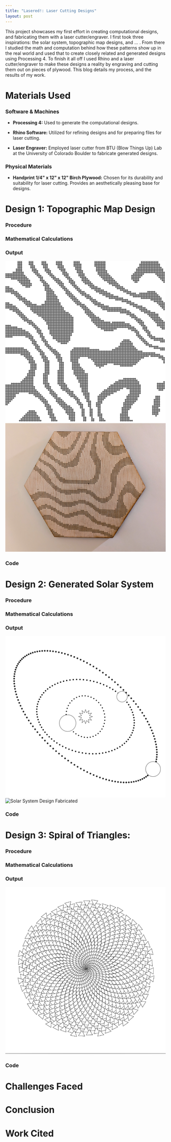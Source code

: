 ```yaml
---
title: "Lasered!: Laser Cutting Designs"
layout: post
---
```

This project showcases my first effort in creating computational designs, and fabricating them with a laser cutter/engraver. I first took three inspirations: the solar system, topographic map designs, and ... . From there I studied the math and computation behind how these patterns show up in the real world and used that to create closely related and generated designs using Processing 4. To finish it all off I used Rhino and a laser cutter/engraver to make these designs a reality by engraving and cutting them out on pieces of plywood. This blog details my process, and the results of my work.

# Materials Used
### Software & Machines
- **Processing 4:** Used to generate the computational designs.
- **Rhino Software:** Utilized for refining designs and for preparing files for laser cutting.

- **Laser Engraver:** Employed laser cutter from BTU (Blow Things Up) Lab at the University of Colorado Boulder to fabricate generated designs.

### Physical Materials
- **Handprint 1/4" x 12" x 12" Birch Plywood:** Chosen for its durability and suitability for laser cutting. Provides an aesthetically pleasing base for designs.

# Design 1: Topographic Map Design

### Procedure

### Mathematical Calculations

### Output
![Topographic Map Generated in Processing](./assets/topographicOutput.svg)
![Topographic Map Design Fabricated](./assets/topographicFabricated.jpg)
### Code


# Design 2: Generated Solar System

### Procedure

### Mathematical Calculations

### Output
![Solar System Generated in Processing](./assets/solarSystemOutput.svg)
![Solar System Design Fabricated](./assets/solarSystemFabricated.jpg)

### Code

# Design 3: Spiral of Triangles: 

### Procedure

### Mathematical Calculations

### Output
![Spiral Generated in Processing](./assets/spiralOutput.png)
### Code

# Challenges Faced

# Conclusion

# Work Cited
